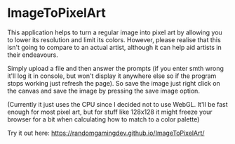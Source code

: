 # ImageToPixelArt
This application helps to turn a regular image into pixel art by allowing you to lower its resolution and limit its colors. However, please realise that this isn't going to compare to an actual artist, although it can help aid artists in their endeavours.

Simply upload a file and then answer the prompts (if you enter smth wrong it'll log it in console, but won't display it anywhere else so if the program stops working just refresh the page). So save the image just right click on the canvas and save the image by pressing the save image option.

(Currently it just uses the CPU since I decided not to use WebGL. It'll be fast enough for most pixel art, but for stuff like 128x128 it might freeze your browser for a bit when calculating how to match to a color palette)

Try it out here: https://randomgamingdev.github.io/ImageToPixelArt/
